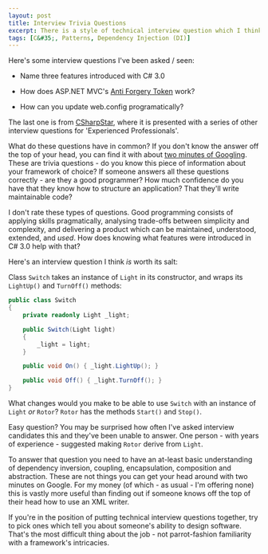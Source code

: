 ```yaml
---
layout: post
title: Interview Trivia Questions
excerpt: There is a style of technical interview question which I think is more or less pointless. Here's some examples, with what I think is a question worth asking instead.
tags: [C&#35;, Patterns, Dependency Injection (DI)]
---
```


Here's some interview questions I've been asked / seen:

- Name three features introduced with C# 3.0

- How does ASP.NET MVC's [Anti Forgery Token](https://blog.stevensanderson.com/2008/09/01/prevent-cross-site-request-forgery-csrf-using-aspnet-mvcs-antiforgerytoken-helper)
  work?

- How can you update web.config programatically?

The last one is from [CSharpStar](https://www.csharpstar.com/csharp-interview-questions-part-2), 
where it is presented with a series of other interview questions for 'Experienced Professionals'.

What do these questions have in common? If you don't know the answer off the top of your head, you 
can find it with about [two minutes of Googling](https://codeahoy.com/2016/04/30/do-experienced-programmers-use-google-frequently).
These are trivia questions - do you know this piece of information about your framework of choice? 
If someone answers all these questions correctly - are they a good programmer? How much confidence 
do you have that they know how to structure an application? That they'll write maintainable code?

I don't rate these types of questions. Good programming consists of applying skills pragmatically, 
analysing trade-offs between simplicity and complexity, and delivering a product which can be 
maintained, understood, extended, and *used*. How does knowing what features were introduced in 
C# 3.0 help with that?

Here's an interview question I think *is* worth its salt:

Class `Switch` takes an instance of `Light` in its constructor, and wraps its `LightUp()` and 
`TurnOff()` methods:

```csharp
public class Switch
{
    private readonly Light _light;

    public Switch(Light light)
    {
        _light = light;
    }

    public void On() { _light.LightUp(); }

    public void Off() { _light.TurnOff(); }
}
```

What changes would you make to be able to use `Switch` with an instance of `Light` *or* `Rotor`? 
`Rotor` has the methods `Start()` and `Stop()`.

Easy question? You may be surprised how often I've asked interview candidates this and they've been 
unable to answer. One person - with years of experience - suggested making `Rotor` derive from 
`Light`.

To answer that question you need to have an at-least basic understanding of dependency inversion, 
coupling, encapsulation, composition and abstraction. These are not things you can get your head 
around with two minutes on Google. For my money (of which - as usual - I'm offering none) this is 
vastly more useful than finding out if someone knows off the top of their head how to use an XML 
writer.

If you're in the position of putting technical interview questions together, try to pick ones which 
tell you about someone's ability to design software. That's the most difficult thing about the 
job - not parrot-fashion familiarity with a framework's intricacies.